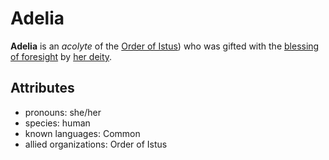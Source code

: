 # Adelia

**Adelia** is an _acolyte_ of the [Order of Istus](../../../../organizations/order-of-istus)) who was gifted with the [blessing of foresight](../../../../supernatural-gifts/blessing-of-foresight) by [her deity](../../../../pantheon/istus).

## Attributes

- pronouns: she/her
- species: human
- known languages: Common
- allied organizations: Order of Istus
